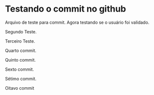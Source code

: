 # Testando o commit no github

Arquivo de teste para commit. Agora testando se o usuário foi validado.

Segundo Teste.

Terceiro Teste.

Quarto commit.

Quinto commit.

Sexto commit.

Sétimo commit.

Oitavo commit